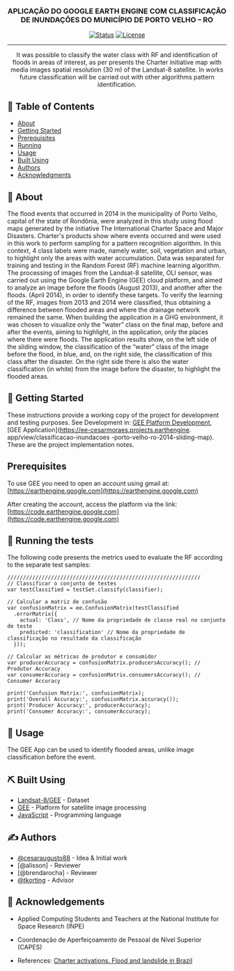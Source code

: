<!-- <p align="center">
  <a href="" rel="noopener">
 <img width=200px height=200px src="https://i.imgur.com/6wj0hh6.jpg" alt="Project logo"></a>
</p> -->

<h3 align="center">APLICAÇÃO DO GOOGLE EARTH ENGINE COM CLASSIFICAÇÃO DE INUNDAÇÕES DO MUNICÍPIO DE PORTO VELHO – RO</h3>

<div align="center">

[![Status](https://img.shields.io/badge/status-active-success.svg)]()
[![License](https://img.shields.io/badge/license-CC%20BY%204.0-brightgreen.svg)](/LICENSE)
<!-- [![License](https://img.shields.io/badge/license-CC%20BY%204.0-brightgreen.svg)](https://creativecommons.org/licenses/by/4.0/) -->

</div>

---

<p align="center"> It was possible to classify the water class with RF and identification of floods in areas of interest, as per presents the Charter initiative map with media images spatial resolution (30 m) of the Landsat-8 satellite. In works future classification will be carried out with other algorithms pattern identification.
    <br> 
</p>

## 📝 Table of Contents

- [About](#about)
- [Getting Started](#getting_started)
- [Prerequisites](#prerequisites)
- [Running](#tests)
- [Usage](#usage)
- [Built Using](#built_using)
- [Authors](#authors)
- [Acknowledgments](#acknowledgement)

## 🧐 About <a name = "about"></a>

The flood events that occurred in 2014 in the municipality of Porto Velho, capital of the state of Rondônia, were analyzed in this study using flood maps generated by the initiative The International Charter Space and Major Disasters. Charter's products show where events occurred and were used in this work to perform sampling for a pattern recognition algorithm. In this context, 4 class labels were made, namely water, soil, vegetation and urban, to highlight only the areas with water accumulation. Data was separated for training and testing in the Random Forest (RF) machine learning algorithm. The processing of images from the Landsat-8 satellite, OLI sensor, was carried out using the Google Earth Engine (GEE) cloud platform, and aimed to analyze an image before the floods (August 2013), and another after the floods. (April 2014), in order to identify these targets. To verify the learning of the RF, images from 2013 and 2014 were classified, thus obtaining a difference between flooded areas and where the drainage network remained the same. When building the application in a GHG environment, it was chosen to visualize only the “water” class on the final map, before and after the events, aiming to highlight, in the application, only the places where there were floods. The application results show, on the left side of the sliding window, the classification of the “water” class of the image before the flood, in blue, and, on the right side, the classification of this class after the disaster. On the right side there is also the water classification (in white) from the image before the disaster, to highlight the flooded areas.

## 🏁 Getting Started <a name = "getting_started"></a>

These instructions provide a working copy of the project for development and testing purposes. See Development in: [GEE Platform Development](https://code.earthengine.google.com/ad5d5806bef01e3b783a30a155e7f839), [GEE Application](https://ee-cesarmoraes.projects.earthengine. app/view/classificacao-inundacoes -porto-velho-ro-2014-sliding-map). These are the project implementation notes.

## Prerequisites <a name = "prerequisites"></a>

To use GEE you need to open an account using gmail at:
[https://earthengine.google.com](https://earthengine.google.com)

After creating the account, access the platform via the link:
[https://code.earthengine.google.com](https://code.earthengine.google.com)


## 🔧 Running the tests <a name = "tests"></a>

The following code presents the metrics used to evaluate the RF according to the separate test samples:

```
//////////////////////////////////////////////////////////////
// Classificar o conjunto de testes
var testClassified = testSet.classify(classifier);

// Calcular a matriz de confusão
var confusionMatrix = ee.ConfusionMatrix(testClassified
  .errorMatrix({
    actual: 'Class', // Nome da propriedade de classe real no conjunto de teste
    predicted: 'classification' // Nome da propriedade de classificação no resultado da classificação
  }));

// Calcular as métricas de produtor e consumidor
var producerAccuracy = confusionMatrix.producersAccuracy(); // Produtor Accuracy
var consumerAccuracy = confusionMatrix.consumersAccuracy(); // Consumer Accuracy

print('Confusion Matrix:', confusionMatrix);
print('Overall Accuracy:', confusionMatrix.accuracy());
print('Producer Accuracy:', producerAccuracy);
print('Consumer Accuracy:', consumerAccuracy);
```

## 🎈 Usage <a name="usage"></a>

The GEE App can be used to identify flooded areas, unlike image classification before the event.

## ⛏️ Built Using <a name = "built_using"></a>

- [Landsat-8/GEE](https://www.usgs.gov/landsat-missions/landsat-8) - Dataset
- [GEE](https://code.earthengine.google.com/) - Platform for satellite image processing
- [JavaScript](https://www.javascript.com/) - Programming language

## ✍️ Authors <a name = "authors"></a>

- [@cesaraugusto88](https://github.com/cesaraugusto88) - Idea & Initial work
- [@alisson] - Reviewer
- [@brendarocha] - Reviewer
- [@tkorting](https://github.com/tkorting) - Advisor

## 🎉 Acknowledgements <a name = "acknowledgement"></a>

- Applied Computing Students and Teachers at the National Institute for Space Research (INPE)
- Coordenação de Aperfeiçoamento de Pessoal de Nível Superior (CAPES)

- References: [Charter activations. Flood and landslide in Brazil](https://disasterscharter.org/image/journal/article?img_id=18399&t=1411453008959)
